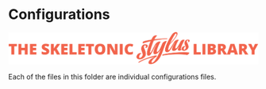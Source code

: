 # Configurations

![alt text][logo]

[logo]: ../../../images/skeletonic-stylus-readme.svg "Banner representing the Skeletonic Stylus Library"

Each of the files in this folder are individual configurations files.
